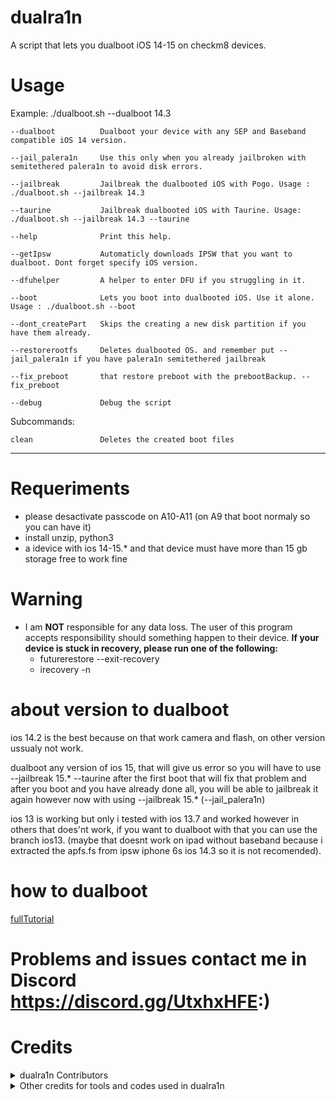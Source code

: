 # dualra1n

A script that lets you dualboot iOS 14-15 on checkm8 devices.


# Usage

Example: ./dualboot.sh --dualboot 14.3 

    --dualboot          Dualboot your device with any SEP and Baseband compatible iOS 14 version.
    
    --jail_palera1n     Use this only when you already jailbroken with semitethered palera1n to avoid disk errors. 
    
    --jailbreak         Jailbreak the dualbooted iOS with Pogo. Usage :  ./dualboot.sh --jailbreak 14.3

    --taurine           Jailbreak dualbooted iOS with Taurine. Usage: ./dualboot.sh --jailbreak 14.3 --taurine 
   
    --help              Print this help.
       
    --getIpsw           Automaticly downloads IPSW that you want to dualboot. Dont forget specify iOS version.

    --dfuhelper         A helper to enter DFU if you struggling in it.
    
    --boot              Lets you boot into dualbooted iOS. Use it alone. Usage : ./dualboot.sh --boot
    
    --dont_createPart   Skips the creating a new disk partition if you have them already.
    
    --restorerootfs     Deletes dualbooted OS. and remember put --jail_palera1n if you have palera1n semitethered jailbreak 
    
    --fix_preboot       that restore preboot with the prebootBackup. --fix_preboot
    
    --debug             Debug the script

Subcommands:

    clean               Deletes the created boot files 

---
# Requeriments
- please desactivate passcode on A10-A11 (on A9 that boot normaly so you can have it)
- install unzip, python3
- a idevice with ios 14-15.* and that device must have more than 15 gb storage free to work fine

# Warning
- I am **NOT** responsible for any data loss. The user of this program accepts responsibility should something happen to their device.
 **If your device is stuck in recovery, please run one of the following:**
   - futurerestore --exit-recovery
   - irecovery -n

# about version to dualboot
ios 14.2 is the best because on that work camera and flash, on other version ussualy not work.

dualboot any version of ios 15, that will give us error so you will have to use --jailbreak 15.* --taurine after the first boot that will fix that problem and after you boot and you have already done all, you will be able to jailbreak it again however now with using --jailbreak 15.* (--jail_palera1n) 

ios 13 is working but only i tested with ios 13.7 and worked however in others that does'nt work, if you want to dualboot with that you can use the branch ios13. (maybe that doesnt work on ipad without baseband because i extracted the apfs.fs from ipsw iphone 6s ios 14.3 so it is not recomended).

# how to dualboot

[fullTutorial](https://github.com/dualra1n/dualra1n/blob/main/tutorial.md)


# Problems and issues contact me in Discord https://discord.gg/UtxhxHFE:)


# Credits

<details><summary>dualra1n Contributors</summary>
<p>

- [Edwin](https://github.com/edwin170) owner :)
- [Fatih](https://github.com/swayea) help with readme and linux support. and very good person

</details>
<details><summary>Other credits for tools and codes used in dualra1n</summary>

- Edward thanks for my brother for gave me a hakinstosh to test this:).

- [palera1n](https://github.com/palera1n) for some of code 

- [Dualboot guide](https://dualbootfun.github.io/) for guide

- [Darling](https://github.com/darlinghq) for macOS emulator

- [blacktop](https://github.com/blacktop) for ipsw downloader

- [Nathan](https://github.com/verygenericname) for The ramdisk

- [Mineek](https://github.com/mineek)
	- For patchfinders for RELEASE kernels
	- [Kernel15Patcher](https://github.com/mineek/PongoOS/tree/iOS15/checkra1n/Kernel15Patcher)
	- [Kernel64Patcher](https://github.com/mineek/Kernel64Patcher)
    
- [Amy](https://github.com/elihwyma) for the [Pogo](https://github.com/elihwyma/Pogo) app
- [checkra1n](https://github.com/checkra1n) for the base of the kpf
- [m1sta](https://github.com/m1stadev) for [pyimg4](https://github.com/m1stadev/PyIMG4)
- [tihmstar](https://github.com/tihmstar) for [pzb](https://github.com/tihmstar/partialZipBrowser)/original [iBoot64Patcher](https://github.com/tihmstar/iBoot64Patcher)/original [liboffsetfinder64](https://github.com/tihmstar/liboffsetfinder64)/[img4tool](https://github.com/tihmstar/img4tool)
- [xerub](https://github.com/xerub) for [img4lib](https://github.com/xerub/img4lib) and [restored_external](https://github.com/xerub/sshrd) in the ramdisk
- [libimobiledevice](https://github.com/libimobiledevice) for several tools used in this project (irecovery, ideviceenterrecovery etc), and [nikias](https://github.com/nikias) for keeping it up to date
- [Dora](https://github.com/dora2-iOS) for iBoot payload and iBootpatcher2
- [Sam Bingner](https://github.com/sbingner) for [Substitute](https://github.com/sbingner/substitute)
- [CoolStart](https://github.com/coolstar) for [Libhooker]
- [Ralp0045] (https://github.com/Ralph0045/Kernel64Patcher) amazing dtree_patcher and kernel64patcher ;)

</p>
</details>
